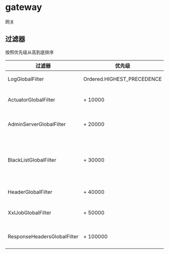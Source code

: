 # gateway

网关

## 过滤器

按照优先级从高到底排序

| 过滤器                         | 优先级                        | 作用                               |
|-----------------------------|----------------------------|----------------------------------|
| LogGlobalFilter             | Ordered.HIGHEST_PRECEDENCE | 将用户IP等信息放入MDC                    |
| ActuatorGlobalFilter        | + 10000                    | 禁止通过网关访问 服务的端点                   |
| AdminServerGlobalFilter     | + 20000                    | 禁止通过网关访问 监控（管理）服务                |
| BlackListGlobalFilter       | + 30000                    | 指定 IP、URL、用户、客户、域名（非授权域名解析）等禁止访问 |
| HeaderGlobalFilter          | + 40000                    | 将请求ID传递给服务                       |
| XxlJobGlobalFilter          | + 50000                    | 禁止通过网关访问 XXL-Job 服务              |
| ResponseHeadersGlobalFilter | + 100000                   | 响应体 {@link HttpHeaders} 过滤器      |
